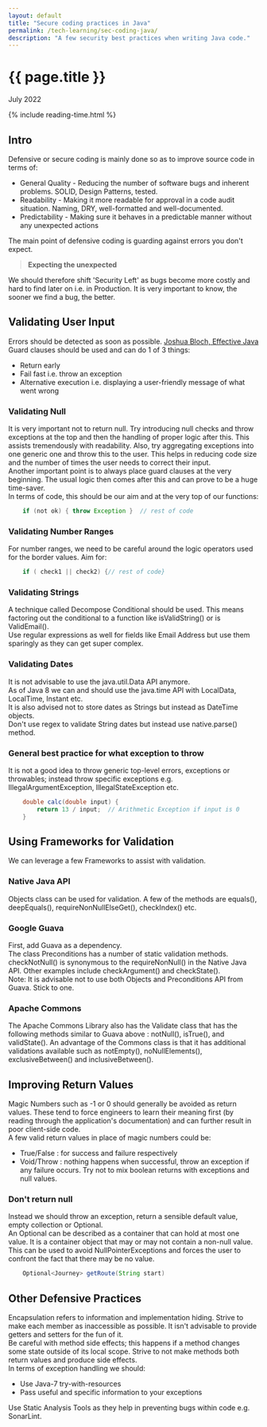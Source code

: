 ```yaml
---
layout: default
title: "Secure coding practices in Java"
permalink: /tech-learning/sec-coding-java/
description: "A few security best practices when writing Java code."
---
```

<h1>{{ page.title }}</h1>
<p class="subtitle">July 2022</p>

{% include reading-time.html %}

## Intro
Defensive or secure coding is mainly done so as to improve source code in terms of:
* General Quality - Reducing the number of software bugs and inherent problems. SOLID, Design Patterns, tested.
* Readability - Making it more readable for approval in a code audit situation. Naming, DRY, well-formatted and well-documented.
* Predictability - Making sure it behaves in a predictable manner without any unexpected actions

The main point of defensive coding is guarding against errors you don't expect.
> **Expecting the unexpected**

We should therefore shift 'Security Left' as bugs become more costly and hard to find later on i.e. in Production. It is very important to know, the sooner we find a bug, the better.

## Validating User Input
Errors should be detected as soon as possible. [Joshua Bloch, Effective Java](https://www.amazon.co.uk/Effective-Java-Joshua-Bloch/dp/0134685997)  
Guard clauses should be used and can do 1 of 3 things:
* Return early
* Fail fast i.e. throw an exception
* Alternative execution i.e. displaying a user-friendly message of what went wrong

### Validating Null
It is very important not to return null. Try introducing null checks and throw exceptions at the top and then the handling of proper logic after this. This assists tremendously with readability. Also, try aggregating exceptions into one generic one and throw this to the user. This helps in reducing code size and the number of times the user needs to correct their input.  
Another important point is to always place guard clauses at the very beginning. The usual logic then comes after this and can prove to be a huge time-saver.  
In terms of code, this should be our aim and at the very top of our functions:
```java
    if (not ok) { throw Exception }  // rest of code
```

### Validating Number Ranges
For number ranges, we need to be careful around the logic operators used for the border values. Aim for:
```java
    if ( check1 || check2) {// rest of code}
```

### Validating Strings
A technique called Decompose Conditional should be used. This means factoring out the conditional to a function like isValidString() or is ValidEmail().  
Use regular expressions as well for fields like Email Address but use them sparingly as they can get super complex.

### Validating Dates
It is not advisable to use the java.util.Data API anymore.  
As of Java 8 we can and should use the java.time API with LocalData, LocalTime, Instant etc.  
It is also advised not to store dates as Strings but instead as DateTime objects.  
Don't use regex to validate String dates but instead use native.parse() method.

### General best practice for what exception to throw
It is not a good idea to throw generic top-level errors, exceptions or throwables; instead throw specific exceptions e.g. IllegalArgumentException, IllegalStateException etc.
```java
    double calc(double input) {
	    return 13 / input;  // Arithmetic Exception if input is 0
    }
```

## Using Frameworks for Validation
We can leverage a few Frameworks to assist with validation.

### Native Java API
Objects class can be used for validation. A few of the methods are equals(), deepEquals(), requireNonNullElseGet(), checkIndex() etc.

### Google Guava
First, add Guava as a dependency.  
The class Preconditions has a number of static validation methods. checkNotNull() is synonymous to the requireNonNull() in the Native Java API. Other examples include checkArgument() and checkState().  
Note: It is advisable not to use both Objects and Preconditions API from Guava. Stick to one.

### Apache Commons
The Apache Commons Library also has the Validate class that has the following methods similar to Guava above : notNull(), isTrue(), and validState(). An advantage of the Commons class is that it has additional validations available such as notEmpty(), noNullElements(), exclusiveBetween() and inclusiveBetween().

## Improving Return Values
Magic Numbers such as -1 or 0 should generally be avoided as return values. These tend to force engineers to learn their meaning first (by reading through the application's documentation) and can further result in poor client-side code.  
A few valid return values in place of magic numbers could be:
* True/False : for success and failure respectively
* Void/Throw : nothing happens when successful, throw an exception if any failure occurs.
Try not to mix boolean returns with exceptions and null values.

### Don't return null
Instead we should throw an exception, return a sensible default value, empty collection or Optional<T>.  
An Optional can be described as a container that can hold at most one value. It is a container object that may or may not contain a non-null value. This can be used to avoid NullPointerExceptions and forces the user to confront the fact that there may be no value.
```java
    Optional<Journey> getRoute(String start)
```

## Other Defensive Practices
Encapsulation refers to information and implementation hiding. Strive to make each member as inaccessible as possible. It isn't advisable to provide getters and setters for the fun of it.  
Be careful with method side effects; this happens if a method changes some state outside of its local scope. Strive to not make methods both return values and produce side effects.  
In terms of exception handling we should:
* Use Java-7 try-with-resources
* Pass useful and specific information to your exceptions

Use Static Analysis Tools as they help in preventing bugs within code e.g. SonarLint.
